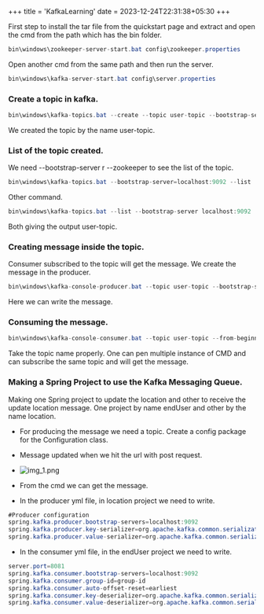 +++
title = 'KafkaLearning'
date = 2023-12-24T22:31:38+05:30
+++


First step to install the tar file from the quickstart page and extract and open the cmd from the path which has the bin folder.
```java
bin\windows\zookeeper-server-start.bat config\zookeeper.properties
```
Open another cmd from the same path and then run the server.
```java
bin\windows\kafka-server-start.bat config\server.properties
```
### Create a topic in kafka.
```java
bin\windows\kafka-topics.bat --create --topic user-topic --bootstrap-server localhost:9092
```
We created the topic by the name user-topic.
### List of the topic created.
We need --bootstrap-server r --zookeeper to see the list of the topic.
```java
bin\windows\kafka-topics.bat --bootstrap-server=localhost:9092 --list
```
Other command.
```java
bin\windows\kafka-topics.bat --list --bootstrap-server localhost:9092
```
Both giving the output user-topic.
### Creating message inside the topic.
Consumer subscribed to the topic will get the message. We create the message in the producer.
```java
bin\windows\kafka-console-producer.bat --topic user-topic --bootstrap-server localhost:9092
```
Here we can write the message.
### Consuming the message.
```java
bin\windows\kafka-console-consumer.bat --topic user-topic --from-beginning --bootstrap-server localhost:9092
```

Take the topic name properly. One can pen multiple instance of CMD and can subscribe the same topic and will get the message.

### Making a Spring Project to use the Kafka Messaging Queue.
Making one Spring project to update the location and other to receive the update location message.
One project by name endUser and other by the name location.

- For producing the message we need a topic. Create a config package for the Configuration class.

- Message updated when we hit the url with post request.
- ![img_1.png](/images/img31.png)
- From the cmd we can get the message.
- In the producer yml file, in location project we need to write.
```java
#Producer configuration
spring.kafka.producer.bootstrap-servers=localhost:9092
spring.kafka.producer.key-serializer=org.apache.kafka.common.serialization.StringSerializer
spring.kafka.producer.value-serializer=org.apache.kafka.common.serialization.StringSerializer
```
- In the consumer yml file, in the endUser project we need to write.
```java
server.port=8081
spring.kafka.consumer.bootstrap-servers=localhost:9092
spring.kafka.consumer.group-id=group-id
spring.kafka.consumer.auto-offset-reset=earliest
spring.kafka.consumer.key-deserializer=org.apache.kafka.common.serialization.StringDeserializer
spring.kafka.consumer.value-deserializer=org.apache.kafka.common.serialization.StringDeserializer
```